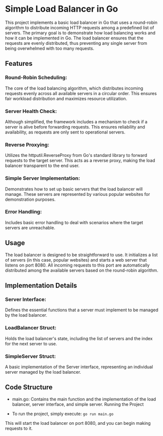 # Simple Load Balancer in Go

This project implements a basic load balancer in Go that uses a round-robin algorithm to distribute incoming HTTP requests among a predefined list of servers. The primary goal is to demonstrate how load balancing works and how it can be implemented in Go. The load balancer ensures that the requests are evenly distributed, thus preventing any single server from being overwhelmed with too many requests.

## Features
### Round-Robin Scheduling: 
The core of the load balancing algorithm, which distributes incoming requests evenly across all available servers in a circular order. This ensures fair workload distribution and maximizes resource utilization.
### Server Health Check: 
Although simplified, the framework includes a mechanism to check if a server is alive before forwarding requests. This ensures reliability and availability, as requests are only sent to operational servers.
### Reverse Proxying: 
Utilizes the httputil.ReverseProxy from Go's standard library to forward requests to the target server. This acts as a reverse proxy, making the load balancer transparent to the end user.
### Simple Server Implementation: 
Demonstrates how to set up basic servers that the load balancer will manage. These servers are represented by various popular websites for demonstration purposes.
### Error Handling: 
Includes basic error handling to deal with scenarios where the target servers are unreachable.

## Usage
The load balancer is designed to be straightforward to use. It initializes a list of servers (in this case, popular websites) and starts a web server that listens on port 8080. All incoming requests to this port are automatically distributed among the available servers based on the round-robin algorithm.

## Implementation Details
### Server Interface: 
Defines the essential functions that a server must implement to be managed by the load balancer.
### LoadBalancer Struct: 
Holds the load balancer's state, including the list of servers and the index for the next server to use.
### SimpleServer Struct: 
A basic implementation of the Server interface, representing an individual server managed by the load balancer.

## Code Structure
- main.go: Contains the main function and the implementation of the load balancer, server interface, and simple server.
Running the Project

- To run the project, simply execute: `go run main.go`

This will start the load balancer on port 8080, and you can begin making requests to it.